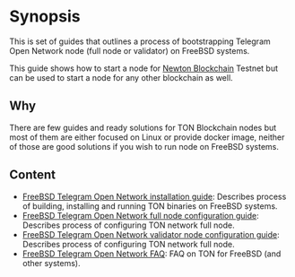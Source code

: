 # Synopsis
This is set of guides that outlines a process of bootstrapping Telegram Open Network node (full node or validator) on FreeBSD systems.

This guide shows how to start a node for [Newton Blockchain](https://github.com/newton-blockchain) Testnet but can be used to start a node for any other blockchain as well.

## Why
There are few guides and ready solutions for TON Blockchain nodes but most of them are either focused on Linux or provide docker image, neither of those are good solutions if you wish to run node on FreeBSD systems.

## Content
* [FreeBSD Telegram Open Network installation guide](./freebsd_ton_installation.md): Describes process of building, installing and running TON binaries on FreeBSD systems.
* [FreeBSD Telegram Open Network full node configuration guide](./freebsd_ton_fullnode_config.md): Describes process of configuring TON network full node.
* [FreeBSD Telegram Open Network validator node configuration guide](./freebsd_ton_validator_config.md): Describes process of configuring TON network full node.
* [FreeBSD Telegram Open Network FAQ](./freebsd_ton_faq.md): FAQ on TON for FreeBSD (and other systems).

